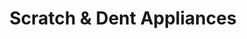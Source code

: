 ---
title: "Scratch & Dent Appliances"
url: /nanaimo/scratch-and-dent-appliances/
shop: appliance
---